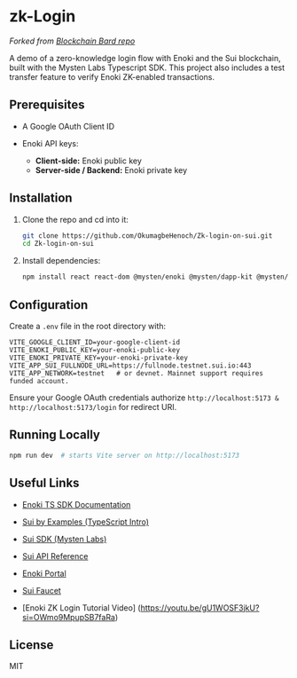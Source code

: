 # zk-Login

*Forked from [Blockchain Bard repo](https://github.com/blockchainBard101/zk-login-port-haecourt-soc-workshop)*

A demo of a zero-knowledge login flow with Enoki and the Sui blockchain, built with the Mysten Labs Typescript SDK. This project also includes a test transfer feature to verify Enoki ZK-enabled transactions.

## Prerequisites


* A Google OAuth Client ID
* Enoki API keys:

  * **Client-side:** Enoki public key
  * **Server-side / Backend:** Enoki private key

## Installation

1. Clone the repo and cd into it:

   ```bash
   git clone https://github.com/OkumagbeHenoch/Zk-login-on-sui.git
   cd Zk-login-on-sui
   ```
2. Install dependencies:

   ```bash
   npm install react react-dom @mysten/enoki @mysten/dapp-kit @mysten/sui @tanstack/react-query
   ```

## Configuration

Create a `.env` file in the root directory with:

```dotenv
VITE_GOOGLE_CLIENT_ID=your-google-client-id
VITE_ENOKI_PUBLIC_KEY=your-enoki-public-key
VITE_ENOKI_PRIVATE_KEY=your-enoki-private-key
VITE_APP_SUI_FULLNODE_URL=https://fullnode.testnet.sui.io:443
VITE_APP_NETWORK=testnet   # or devnet. Mainnet support requires funded account.
```

Ensure your Google OAuth credentials authorize `http://localhost:5173 & http://localhost:5173/login` for redirect URI.

## Running Locally

```bash
npm run dev  # starts Vite server on http://localhost:5173
```

## Useful Links

* [Enoki TS SDK Documentation](https://docs.enoki.mystenlabs.com/ts-sdk)
* [Sui by Examples (TypeScript Intro)](https://suibyexamples.wal.app/ts-intro)
* [Sui SDK (Mysten Labs)](https://sdk.mystenlabs.com/)
* [Sui API Reference](https://docs.sui.io/sui-api-ref)
* [Enoki Portal](https://portal.enoki.mystenlabs.com)
* [Sui Faucet](https://faucet.sui.io)

* [Enoki ZK Login Tutorial Video]
(https://youtu.be/gU1WOSF3jkU?si=OWmo9MpupSB7faRa)
## License

MIT
